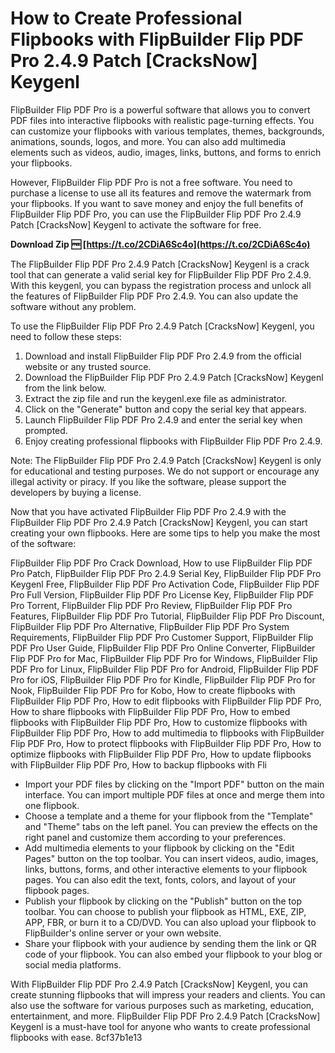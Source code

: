 
 
# How to Create Professional Flipbooks with FlipBuilder Flip PDF Pro 2.4.9 Patch [CracksNow] Keygenl
 
FlipBuilder Flip PDF Pro is a powerful software that allows you to convert PDF files into interactive flipbooks with realistic page-turning effects. You can customize your flipbooks with various templates, themes, backgrounds, animations, sounds, logos, and more. You can also add multimedia elements such as videos, audio, images, links, buttons, and forms to enrich your flipbooks.
 
However, FlipBuilder Flip PDF Pro is not a free software. You need to purchase a license to use all its features and remove the watermark from your flipbooks. If you want to save money and enjoy the full benefits of FlipBuilder Flip PDF Pro, you can use the FlipBuilder Flip PDF Pro 2.4.9 Patch [CracksNow] Keygenl to activate the software for free.
 
**Download Zip 🆓 [https://t.co/2CDiA6Sc4o](https://t.co/2CDiA6Sc4o)**


 
The FlipBuilder Flip PDF Pro 2.4.9 Patch [CracksNow] Keygenl is a crack tool that can generate a valid serial key for FlipBuilder Flip PDF Pro 2.4.9. With this keygenl, you can bypass the registration process and unlock all the features of FlipBuilder Flip PDF Pro 2.4.9. You can also update the software without any problem.
 
To use the FlipBuilder Flip PDF Pro 2.4.9 Patch [CracksNow] Keygenl, you need to follow these steps:
 
1. Download and install FlipBuilder Flip PDF Pro 2.4.9 from the official website or any trusted source.
2. Download the FlipBuilder Flip PDF Pro 2.4.9 Patch [CracksNow] Keygenl from the link below.
3. Extract the zip file and run the keygenl.exe file as administrator.
4. Click on the "Generate" button and copy the serial key that appears.
5. Launch FlipBuilder Flip PDF Pro 2.4.9 and enter the serial key when prompted.
6. Enjoy creating professional flipbooks with FlipBuilder Flip PDF Pro 2.4.9.

Note: The FlipBuilder Flip PDF Pro 2.4.9 Patch [CracksNow] Keygenl is only for educational and testing purposes. We do not support or encourage any illegal activity or piracy. If you like the software, please support the developers by buying a license.
  
Now that you have activated FlipBuilder Flip PDF Pro 2.4.9 with the FlipBuilder Flip PDF Pro 2.4.9 Patch [CracksNow] Keygenl, you can start creating your own flipbooks. Here are some tips to help you make the most of the software:
 
FlipBuilder Flip PDF Pro Crack Download,  How to use FlipBuilder Flip PDF Pro Patch,  FlipBuilder Flip PDF Pro 2.4.9 Serial Key,  FlipBuilder Flip PDF Pro Keygenl Free,  FlipBuilder Flip PDF Pro Activation Code,  FlipBuilder Flip PDF Pro Full Version,  FlipBuilder Flip PDF Pro License Key,  FlipBuilder Flip PDF Pro Torrent,  FlipBuilder Flip PDF Pro Review,  FlipBuilder Flip PDF Pro Features,  FlipBuilder Flip PDF Pro Tutorial,  FlipBuilder Flip PDF Pro Discount,  FlipBuilder Flip PDF Pro Alternative,  FlipBuilder Flip PDF Pro System Requirements,  FlipBuilder Flip PDF Pro Customer Support,  FlipBuilder Flip PDF Pro User Guide,  FlipBuilder Flip PDF Pro Online Converter,  FlipBuilder Flip PDF Pro for Mac,  FlipBuilder Flip PDF Pro for Windows,  FlipBuilder Flip PDF Pro for Linux,  FlipBuilder Flip PDF Pro for Android,  FlipBuilder Flip PDF Pro for iOS,  FlipBuilder Flip PDF Pro for Kindle,  FlipBuilder Flip PDF Pro for Nook,  FlipBuilder Flip PDF Pro for Kobo,  How to create flipbooks with FlipBuilder Flip PDF Pro,  How to edit flipbooks with FlipBuilder Flip PDF Pro,  How to share flipbooks with FlipBuilder Flip PDF Pro,  How to embed flipbooks with FlipBuilder Flip PDF Pro,  How to customize flipbooks with FlipBuilder Flip PDF Pro,  How to add multimedia to flipbooks with FlipBuilder Flip PDF Pro,  How to protect flipbooks with FlipBuilder Flip PDF Pro,  How to optimize flipbooks with FlipBuilder Flip PDF Pro,  How to update flipbooks with FlipBuilder Flip PDF Pro,  How to backup flipbooks with Fli

- Import your PDF files by clicking on the "Import PDF" button on the main interface. You can import multiple PDF files at once and merge them into one flipbook.
- Choose a template and a theme for your flipbook from the "Template" and "Theme" tabs on the left panel. You can preview the effects on the right panel and customize them according to your preferences.
- Add multimedia elements to your flipbook by clicking on the "Edit Pages" button on the top toolbar. You can insert videos, audio, images, links, buttons, forms, and other interactive elements to your flipbook pages. You can also edit the text, fonts, colors, and layout of your flipbook pages.
- Publish your flipbook by clicking on the "Publish" button on the top toolbar. You can choose to publish your flipbook as HTML, EXE, ZIP, APP, FBR, or burn it to a CD/DVD. You can also upload your flipbook to FlipBuilder's online server or your own website.
- Share your flipbook with your audience by sending them the link or QR code of your flipbook. You can also embed your flipbook to your blog or social media platforms.

With FlipBuilder Flip PDF Pro 2.4.9 Patch [CracksNow] Keygenl, you can create stunning flipbooks that will impress your readers and clients. You can also use the software for various purposes such as marketing, education, entertainment, and more. FlipBuilder Flip PDF Pro 2.4.9 Patch [CracksNow] Keygenl is a must-have tool for anyone who wants to create professional flipbooks with ease.
 8cf37b1e13
 
